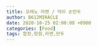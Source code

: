 ```yaml
---
title: 오레노 라멘 / 덕이 손만두
author: B612MIRACLE
date: 2020-10-25 02:00:00 +0900
categories: [Food]
tags: 합정,망원,라멘,만두
---
```

